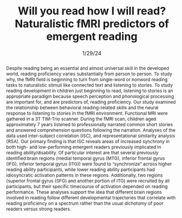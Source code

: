 ---
title: "Will you read how I will read? Naturalistic fMRI predictors of emergent reading"

date: 1/29/24
authors_string: Elizabeth Wat, David Jangraw, Emily Finn, Peter Bandettini, Jonathan Preston, Nicole Landi, Fumiko Hoeft, Stephen Frost, Airey Lau, Gang Chen, Kenneth Pugh, Peter Molfese
authors:
   - Elizabeth Wat
   - David Jangraw
   - Emily Finn
   - Peter Bandettini
   - Jonathan Preston
   - Nicole Landi
   - Fumiko Hoeft
   - Stephen Frost
   - Airey Lau
   - Gang Chen
   - Kenneth Pugh
   - Peter Molfese
author_ids:
   - elizabeth_wat
   - david_jangraw
   - emily_finn
   - peter_bandettini
   - peter_molfese
journal: 'Neuropsychologia'
volume: 193.0
issue: 
pages: 
book_title: ''
publisher: ''
isbn: 
abstract: 'Despite reading being an essential and almost universal skill in the developed world, reading proficiency varies substantially from person to person. To study why, the fMRI field is beginning to turn from single-word or nonword reading tasks to naturalistic stimuli like connected text and listening to stories. To study reading development in children just beginning to read, listening to stories is an appropriate paradigm because speech perception and phonological processing are important for, and are predictors of, reading proficiency. Our study examined the relationship between behavioral reading-related skills and the neural response to listening to stories in the fMRI environment. Functional MRI were gathered in a 3T TIM-Trio scanner. During the fMRI scan, children aged approximately 7 years listened to professionally narrated common short stories and answered comprehension questions following the narration. Analyses of the data used inter-subject correlation (ISC), and representational similarity analysis (RSA). Our primary finding is that ISC reveals areas of increased synchrony in both high- and low-performing emergent readers previously implicated in reading ability/disability. Of particular interest are that several previously identified brain regions (medial temporal gyrus (MTG), inferior frontal gyrus (IFG), inferior temporal gyrus (ITG)) were found to “synchronize” across higher reading ability participants, while lower reading ability participants had idiosyncratic activation patterns in these regions. Additionally, two regions (superior frontal gyrus (SFG) and another portion of ITG) were recruited by all participants, but their specific timecourse of activation depended on reading performance. These analyses support the idea that different brain regions involved in reading follow different developmental trajectories that correlate with reading proficiency on a spectrum rather than the usual dichotomy of poor readers versus strong readers.'
project_id: 
paper_url: https://www.sciencedirect.com/science/article/pii/S002839322300297X
doi: 10.1016/j.neuropsychologia.2023.108763
data_loc: ''
code_loc: ''
file: '/assets/publications/'
file_name: ''
type: journal_article
pub_str: 'Neuropsychologia (1/29) 193'
layout: publication 
---